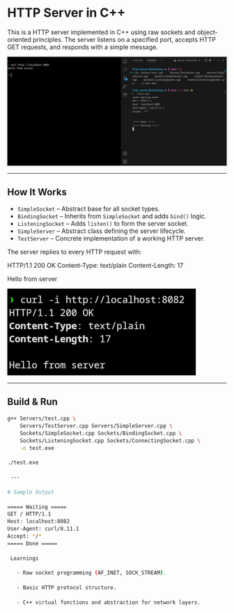 # HTTP Server in C++

This is a HTTP server implemented in C++ using raw sockets and object-oriented principles. The server listens on a specified port, accepts HTTP GET requests, and responds with a simple message.

![Server Running Screenshot](screenshot.png)

---


##  How It Works

- `SimpleSocket` – Abstract base for all socket types.
- `BindingSocket` – Inherits from `SimpleSocket` and adds `bind()` logic.
- `ListeningSocket` – Adds `listen()` to form the server socket.
- `SimpleServer` – Abstract class defining the server lifecycle.
- `TestServer` – Concrete implementation of a working HTTP server.

The server replies to every HTTP request with:

HTTP/1.1 200 OK
Content-Type: text/plain
Content-Length: 17

Hello from server

![alt text](image-1.png)


---

##  Build & Run

```bash
g++ Servers/test.cpp \
    Servers/TestServer.cpp Servers/SimpleServer.cpp \
    Sockets/SimpleSocket.cpp Sockets/BindingSocket.cpp \
    Sockets/ListeningSocket.cpp Sockets/ConnectingSocket.cpp \
    -o test.exe

./test.exe

 ---

# Sample Output

===== Waiting =====
GET / HTTP/1.1
Host: localhost:8082
User-Agent: curl/8.11.1
Accept: */*
===== Done =====

 Learnings

   - Raw socket programming (AF_INET, SOCK_STREAM).

   - Basic HTTP protocol structure.

   - C++ virtual functions and abstraction for network layers.






